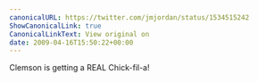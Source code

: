 ```yaml
---
canonicalURL: https://twitter.com/jmjordan/status/1534515242
ShowCanonicalLink: true
CanonicalLinkText: View original on
date: 2009-04-16T15:50:22+00:00
---
```

Clemson is getting a REAL Chick-fil-a!